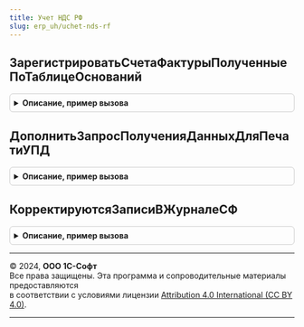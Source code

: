 ```yaml
---
title: Учет НДС РФ
slug: erp_uh/uchet-nds-rf
---
```



## ЗарегистрироватьСчетаФактурыПолученныеПоТаблицеОснований
<details style="margin: 1em 0; padding: 0.5em; border: 1px solid #ccc; border-radius: 6px;">

<summary style="font-weight: bold; cursor: pointer;">Описание, пример вызова</summary>

```bsl

// Ищет имеющиеся и создает новые счета-фактуры полученные или иные документы подтверждения НДС
// по таблице оснований.
//
// Параметры:
//   ТаблицаОснований - ТаблицаЗначений - Таблица с данными для регистрации счетов-фактур, содержащая колонки:
//          * ИдентификаторСтроки - Строка - Идентификатор строки
//          * Контрагент - СправочникСсылка.Контрагенты - Поставщик
//          * Дата - Дата - дата документа приобретения ценностей
//          * Валюта - СправочникСсылка.Валюты - Валюта счета-фактуры
//          * ПредъявленСФ - Булево - Истина, если предъявлен счет-фактура, иначе считается, что это иной документ
//          * НомерСФ - Строка - Входящий номер счета-фактуры
//          * ДатаСФ - Дата - Входящая дата счета-фактуры (дата составления)
//          * НаименованиеДокумента - Строка - Наименование иного документа подтверждения НДС
//          * НалогообложениеНДС - ПеречислениеСсылка.ТипыНалогообложенияНДС - Тип налогообложение НДС поставщика
//
// Возвращаемое значение:
//   ТаблицаЗначений - таблица с колонками СчетФактура, ДокументОснование и ИдентификаторСтроки
//
Функция ЗарегистрироватьСчетаФактурыПолученныеПоТаблицеОснований(ТаблицаОснований) Экспорт
```

Пример вызова
```bsl
Результат = УчетНДСРФ.ЗарегистрироватьСчетаФактурыПолученныеПоТаблицеОснований(ТаблицаОснований) 
```
</details>

## ДополнитьЗапросПолученияДанныхДляПечатиУПД
<details style="margin: 1em 0; padding: 0.5em; border: 1px solid #ccc; border-radius: 6px;">

<summary style="font-weight: bold; cursor: pointer;">Описание, пример вызова</summary>

```bsl

// Процедура дополняет запрос получения данных шапок документов для печатной формы УПД признаком ТребуетсяНаличиеСФ
// Этот признак необходим для определения статуса формы УПД 1 (если требуется СФ) или 2 (только первичный документ, без СФ).
//
// Параметры:
//  Запрос - Запрос - запрос с текстом формирования временной таблицы ТаблицаДанныхДокументов
//  ДополнительныеПоля - Строка - идентификаторы дополнительных полей из шапки документа, по которому печатается УПД.
//
Процедура ДополнитьЗапросПолученияДанныхДляПечатиУПД(Запрос, ДополнительныеПоля = "") Экспорт
```

Пример вызова
```bsl
УчетНДСРФ.ДополнитьЗапросПолученияДанныхДляПечатиУПД(Запрос, ДополнительныеПоля);
```
</details>

## КорректируютсяЗаписиВЖурналеСФ
<details style="margin: 1em 0; padding: 0.5em; border: 1px solid #ccc; border-radius: 6px;">

<summary style="font-weight: bold; cursor: pointer;">Описание, пример вызова</summary>

```bsl

// Возвращает массив типов документов, для которых используется ручная корректировка журнала счетов-фактур.
//	Возвращаемое значение:
//		Массив - массив типов документов.
//
Функция КорректируютсяЗаписиВЖурналеСФ() Экспорт
```

Пример вызова
```bsl
Результат = УчетНДСРФ.КорректируютсяЗаписиВЖурналеСФ() 
```
</details>

---

© 2024, **ООО 1С-Софт**  
Все права защищены. Эта программа и сопроводительные материалы предоставляются  
в соответствии с условиями лицензии [Attribution 4.0 International (CC BY 4.0)](https://creativecommons.org/licenses/by/4.0/legalcode).

---
